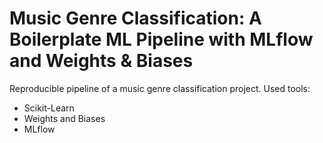 # Music Genre Classification: A Boilerplate ML Pipeline with MLflow and Weights & Biases

Reproducible pipeline of a music genre classification project. Used tools:

- Scikit-Learn
- Weights and Biases
- MLflow

